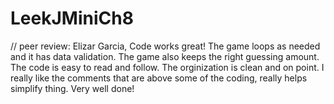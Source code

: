 # LeekJMiniCh8
// peer review: Elizar Garcia, Code works great! The game loops as needed and it has data validation. The game also keeps the right guessing amount. The code is easy to read and follow. The orginization is clean and on point. I really like the comments that are above some of the coding, really helps simplify thing. Very well done!
